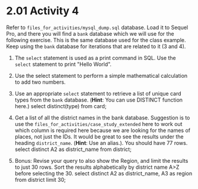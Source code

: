 # 2.01 Activity 4

Refer to `files_for_activities/mysql_dump.sql` database. Load it to Sequel Pro, and there you will find a `bank` database which we will use for the following exercise. This is the same database used for the class example. Keep using the `bank` database for iterations that are related to it (3 and 4).

1. The `select` statement is used as a print command in SQL. Use the `select` statement to print "Hello World".
2. Use the select statement to perform a simple mathematical calculation to add two numbers. 
3. Use an appropriate `select` statement to retrieve a list of unique card types from the `bank` database. (**Hint**: You can use DISTINCT function here.)
select distinct(type) from card;

5. Get a list of all the district names in the bank database. Suggestion is to use the `files_for_activities/case_study_extended` here to work out which column is required here because we are looking for the names of places, not just the IDs. It would be great to see the results under the heading `district_name`. (**Hint**: Use an alias.). You should have 77 rows.
select distinct A2 as district_name from district;

6. Bonus: Revise your query to also show the Region, and limit the results to just 30 rows. Sort the results alphabetically by district name A>Z before selecting the 30.
select distinct A2 as district_name, A3 as region from district limit 30;
